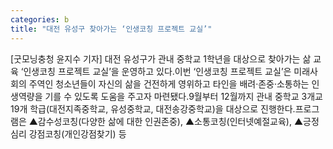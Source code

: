 ```yaml
---
categories: b
title: "대전 유성구 찾아가는 ‘인생코칭 프로젝트 교실’"
---
```

[굿모닝충청 윤지수 기자] 대전 유성구가 관내 중학교 1학년을 대상으로 찾아가는 삶 교육 ‘인생코칭 프로젝트 교실’을 운영하고 있다.이번 ‘인생코칭 프로젝트 교실’은 미래사회의 주역인 청소년들이 자신의 삶을 건전하게 영위하고 타인을 배려·존중·소통하는 인생역량을 기를 수 있도록 도움을 주고자 마련됐다.9월부터 12월까지 관내 중학교 3개교 19개 학급(대전지족중학교, 유성중학교, 대전송강중학교)을 대상으로 진행한다.프로그램은 ▲감수성코칭(다양한 삶에 대한 인권존중), ▲소통코칭(인터넷예절교육), ▲긍정심리 강점코칭(개인강점찾기) 등